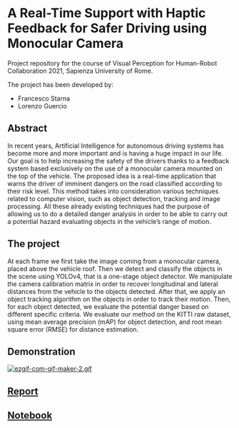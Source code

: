 # A Real-Time Support with Haptic Feedback for Safer Driving using Monocular Camera
Project repository for the course of Visual Perception for Human-Robot Collaboration 2021, Sapienza University of Rome. 

The project has been developed by:
- Francesco Starna
- Lorenzo Guercio

## Abstract
In recent years, Artificial Intelligence for autonomous driving systems has become more and more important and is having a huge impact in our life. Our goal is to help increasing the safety of the drivers thanks to a feedback system based exclusively on the use of a monocular camera mounted on the top of the vehicle. The proposed idea is a real-time application that warns the driver of imminent dangers on the road classified according to their risk level. This method takes into consideration various techniques related to computer vision, such as object detection, tracking and image processing. All these already existing techniques had the purpose of allowing us to do a detailed danger analysis in order to be able to carry out a potential hazard evaluating objects in the vehicle’s range of motion.

## The project
At each frame we first take the image coming from a monocular camera, placed above the vehicle roof. Then we detect and classify the objects in the scene using YOLOv4, that is a one-stage object detector. We manipulate the camera calibration matrix in order to recover longitudinal and lateral distances from the vehicle to the objects detected. After that, we apply an object tracking algorithm on the objects in order to track their motion. Then, for each object detected, we evaluate the potential danger based on different specific criteria. We evaluate our method on the KITTI raw dataset, using mean average precision (mAP) for object detection, and root mean square error (RMSE) for distance estimation.

## Demonstration
[![ezgif-com-gif-maker-2.gif](https://i.postimg.cc/KcdqfgBt/ezgif-com-gif-maker-2.gif)](https://postimg.cc/PNQQrJ6q)

## [Report](https://github.com/Starnino/eaivp-project/blob/main/EAI_Project.pdf)
## [Notebook](https://github.com/Starnino/eaivp-project/blob/main/eai-project.ipynb)
